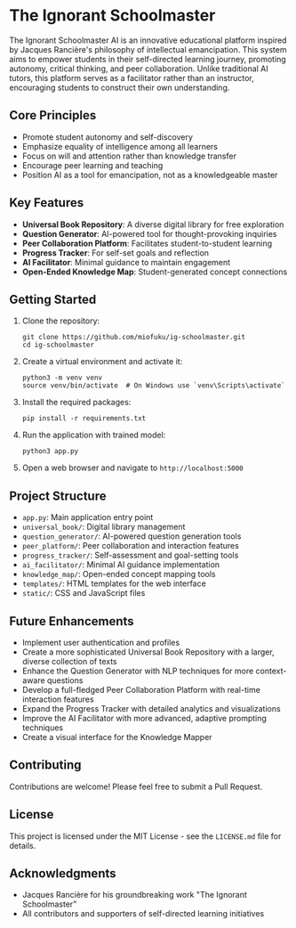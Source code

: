 # The Ignorant Schoolmaster

The Ignorant Schoolmaster AI is an innovative educational platform inspired by Jacques Rancière's philosophy of intellectual emancipation. This system aims to empower students in their self-directed learning journey, promoting autonomy, critical thinking, and peer collaboration. Unlike traditional AI tutors, this platform serves as a facilitator rather than an instructor, encouraging students to construct their own understanding.
## Core Principles

- Promote student autonomy and self-discovery
- Emphasize equality of intelligence among all learners
- Focus on will and attention rather than knowledge transfer
- Encourage peer learning and teaching
- Position AI as a tool for emancipation, not as a knowledgeable master

## Key Features

- **Universal Book Repository**: A diverse digital library for free exploration
- **Question Generator**: AI-powered tool for thought-provoking inquiries
- **Peer Collaboration Platform**: Facilitates student-to-student learning
- **Progress Tracker**: For self-set goals and reflection
- **AI Facilitator**: Minimal guidance to maintain engagement
- **Open-Ended Knowledge Map**: Student-generated concept connections

## Getting Started

1. Clone the repository:
   ```
   git clone https://github.com/miofuku/ig-schoolmaster.git
   cd ig-schoolmaster
   ```

2. Create a virtual environment and activate it:
   ```
   python3 -m venv venv
   source venv/bin/activate  # On Windows use `venv\Scripts\activate`
   ```

3. Install the required packages:
   ```
   pip install -r requirements.txt
   ```

4. Run the application with trained model:
   ```
   python3 app.py
   ```
   
5. Open a web browser and navigate to `http://localhost:5000`

## Project Structure

- `app.py`: Main application entry point
- `universal_book/`: Digital library management
- `question_generator/`: AI-powered question generation tools
- `peer_platform/`: Peer collaboration and interaction features
- `progress_tracker/`: Self-assessment and goal-setting tools
- `ai_facilitator/`: Minimal AI guidance implementation
- `knowledge_map/`: Open-ended concept mapping tools
- `templates/`: HTML templates for the web interface
- `static/`: CSS and JavaScript files

## Future Enhancements

* Implement user authentication and profiles
* Create a more sophisticated Universal Book Repository with a larger, diverse collection of texts
* Enhance the Question Generator with NLP techniques for more context-aware questions
* Develop a full-fledged Peer Collaboration Platform with real-time interaction features
* Expand the Progress Tracker with detailed analytics and visualizations
* Improve the AI Facilitator with more advanced, adaptive prompting techniques
* Create a visual interface for the Knowledge Mapper

## Contributing

Contributions are welcome! Please feel free to submit a Pull Request.

## License

This project is licensed under the MIT License - see the `LICENSE.md` file for details.

## Acknowledgments

- Jacques Rancière for his groundbreaking work "The Ignorant Schoolmaster"
- All contributors and supporters of self-directed learning initiatives
